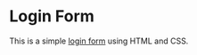 # Login Form

This is a simple [login form](https://shanmuga-raj.github.io/sample/index.html) using HTML and CSS.
